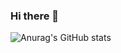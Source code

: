 ### Hi there 👋

![Anurag's GitHub stats](https://github-readme-stats.vercel.app/api?username=RoninGladiat&hide=issues,prsshow_icons=true)
